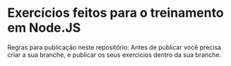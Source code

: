 # Exercícios feitos para o treinamento em Node.JS

Regras para publicação neste repositório:
Antes de publicar você precisa criar a sua branche, e publicar os seus exercícios dentro da sua branche.


